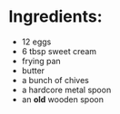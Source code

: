 # Ingredients:
- 12 eggs
- 6 tbsp sweet cream
- frying pan
- butter
- a bunch of chives
- a hardcore metal spoon
- an **old** wooden spoon
